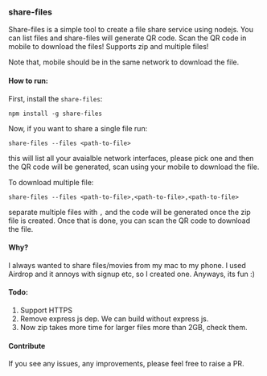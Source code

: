 ### share-files
Share-files is a simple tool to create a file share service using nodejs. You can list files and share-files will generate QR code. Scan the QR code in mobile to download the files! Supports zip and multiple files!

Note that, mobile should be in the same network to download the file.

#### How to run:
First, install the `share-files`:

```
npm install -g share-files
```

Now, if you want to share a single file run:

```
share-files --files <path-to-file>
```

this will list all your avaialble network interfaces, please pick one and then the QR code will be generated, scan using your mobile to download the file.

To download multiple file:

```
share-files --files <path-to-file>,<path-to-file>,<path-to-file>
```

separate multiple files with `,` and the code will be generated once the zip file is created. Once that is done, you can scan the QR code to download the file. 

#### Why?
I always wanted to share files/movies from my mac to my phone. I used Airdrop and it annoys with signup etc, so I created one. Anyways, its fun :)

#### Todo:
1. Support HTTPS
2. Remove express js dep. We can build without express js. 
3. Now zip takes more time for larger files more than 2GB, check them. 

#### Contribute
If you see any issues, any improvements, please feel free to raise a PR. 